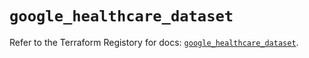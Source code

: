 # `google_healthcare_dataset`

Refer to the Terraform Registory for docs: [`google_healthcare_dataset`](https://registry.terraform.io/providers/hashicorp/google-beta/4.73.2/docs/resources/google_healthcare_dataset).

